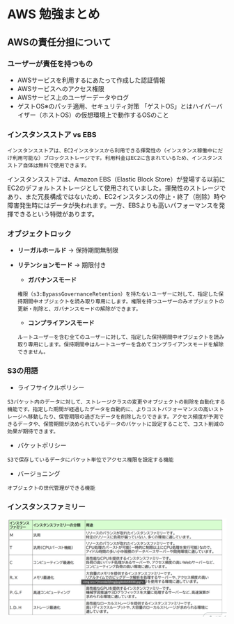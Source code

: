 # AWS 勉強まとめ

## AWSの責任分担について

### ユーザーが責任を持つもの

- AWSサービスを利用するにあたって作成した認証情報
- AWSサービスへのアクセス権限
- AWSサービス上のユーザーデータやログ
- ゲストOS※のパッチ適用、セキュリティ対策
「ゲストOS」とはハイパーバイザー（ホストOS）の仮想環境上で動作するOSのこと

### インスタンスストア vs  EBS

```
インスタンスストアは、EC2インスタンスから利用できる揮発性の（インスタンス稼働中にだけ利用可能な）ブロックストレージです。利用料金はEC2に含まれているため、インスタンスストア自体は無料で使用できます。
```

インスタンスストアは、Amazon EBS（Elastic Block Store）が登場する以前にEC2のデフォルトストレージとして使用されていました。揮発性のストレージであり、また冗長構成ではないため、EC2インスタンスの停止・終了（削除）時や障害発生時にはデータが失われます。一方、EBSよりも高いパフォーマンスを発揮できるという特徴があります。


### オブジェクトロック

- **リーガルホールド** →  保持期間無制限
  
- **リテンションモード** → 期限付き
  - **ガバナンスモード**

  ```
  権限（s3:BypassGovernanceRetention）を持たないユーザーに対して、指定した保持期間中オブジェクトを読み取り専用にします。権限を持つユーザーのみオブジェクトの更新・削除と、ガバナンスモードの解除ができます。
  ```
  - **コンプライアンスモード**

  ```
  ルートユーザーを含む全てのユーザーに対して、指定した保持期間中オブジェクトを読み取り専用にします。保持期間中はルートユーザーを含めてコンプライアンスモードを解除できません。
  ```

### S3の用語

- ライフサイクルポリシー
```
S3バケット内のデータに対して、ストレージクラスの変更やオブジェクトの削除を自動化する機能です。指定した期間が経過したデータを自動的に、よりコストパフォーマンスの高いストレージへ移動したり、保管期限の過ぎたデータを削除したりできます。アクセス頻度が予測できるデータや、保管期間が決められているデータのバケットに設定することで、コスト削減の効果が期待できます。
```
- バケットポリシー
```
S3で保存しているデータにバケット単位でアクセス権限を設定する機能
```
- バージョニング
```
オブジェクトの世代管理ができる機能
```

### インスタンスファミリー
![Alt text](IMG_6387.png)


